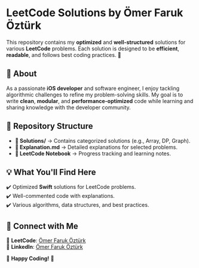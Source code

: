 # **LeetCode Solutions by Ömer Faruk Öztürk**  

This repository contains my **optimized** and **well-structured** solutions for various **LeetCode** problems. Each solution is designed to be **efficient**, **readable**, and follows best coding practices. 🚀  

## 📌 **About**  
As a passionate **iOS developer** and software engineer, I enjoy tackling algorithmic challenges to refine my problem-solving skills. My goal is to write **clean**, **modular**, and **performance-optimized** code while learning and sharing knowledge with the developer community.  

## 📂 **Repository Structure**  
- **📁 Solutions/** → Contains categorized solutions (e.g., Array, DP, Graph).  
- **📄 Explanation.md** → Detailed explanations for selected problems.  
- **📑 LeetCode Notebook** → Progress tracking and learning notes.  

## 💡 **What You'll Find Here**   
✔️ Optimized **Swift** solutions for LeetCode problems.  
✔️ Well-commented code with explanations.  
✔️ Various algorithms, data structures, and best practices.  

## 📎 **Connect with Me**  
🔗 **LeetCode**: [Ömer Faruk Öztürk](https://leetcode.com/u/omerfarukozturk026/)  
🔗 **LinkedIn**: [Ömer Faruk Öztürk](https://www.linkedin.com/in/ozturkomerfaruk/)  

🚀 **Happy Coding!** 🎯      
